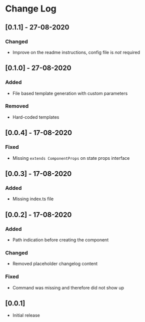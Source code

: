 # Change Log

## [0.1.1] - 27-08-2020
### Changed
- Improve on the readme instructions, config file is *not* required

## [0.1.0] - 27-08-2020
### Added
- File based template generation with custom parameters

### Removed
- Hard-coded templates

## [0.0.4] - 17-08-2020
### Fixed
- Missing `extends ComponentProps` on state props interface

## [0.0.3] - 17-08-2020
### Added
- Missing index.ts file

## [0.0.2] - 17-08-2020
### Added
- Path indication before creating the component

### Changed
- Removed placeholder changelog content

### Fixed
- Command was missing and therefore did not show up

## [0.0.1]
- Initial release